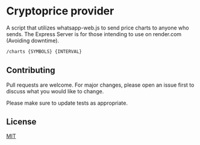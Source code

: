 # Cryptoprice provider

A script that utilizes whatsapp-web.js to send price charts to anyone who sends. The Express Server is for those intending to use on render.com (Avoiding downtime).

```bash
/charts {SYMBOLS} {INTERVAL}
```

## Contributing

Pull requests are welcome. For major changes, please open an issue first
to discuss what you would like to change.

Please make sure to update tests as appropriate.

## License

[MIT](https://choosealicense.com/licenses/mit/)
